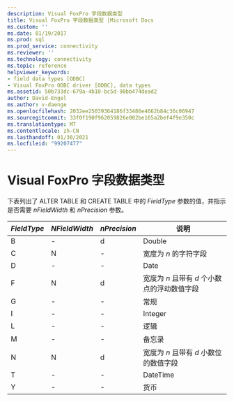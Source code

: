 ```yaml
---
description: Visual FoxPro 字段数据类型
title: Visual FoxPro 字段数据类型 |Microsoft Docs
ms.custom: ''
ms.date: 01/19/2017
ms.prod: sql
ms.prod_service: connectivity
ms.reviewer: ''
ms.technology: connectivity
ms.topic: reference
helpviewer_keywords:
- field data types [ODBC]
- Visual FoxPro ODBC driver [ODBC], data types
ms.assetid: 50b733dc-679a-4b10-bc5d-98bb474dead2
author: David-Engel
ms.author: v-daenge
ms.openlocfilehash: 2032ee25039364186f33486e4662b84c36c06947
ms.sourcegitcommit: 33f0f190f962059826e002be165a2bef4f9e350c
ms.translationtype: MT
ms.contentlocale: zh-CN
ms.lasthandoff: 01/30/2021
ms.locfileid: "99207477"
---
```

# <a name="visual-foxpro-field-data-types"></a>Visual FoxPro 字段数据类型
下表列出了 ALTER TABLE 和 CREATE TABLE 中的 *FieldType* 参数的值，并指示是否需要 *nFieldWidth* 和 *nPrecision* 参数。  
  
|*FieldType*|*NFieldWidth*|*nPrecision*|说明|  
|-----------------|-------------------|------------------|-----------------|  
|B|-|d|Double|  
|C|N|-|宽度为 *n* 的字符字段|  
|D|-|-|Date|  
|F|N|d|宽度为 *n* 且带有 *d* 个小数点的浮动数值字段|  
|G|-|-|常规|  
|I|-|-|Integer|  
|L|-|-|逻辑|  
|M|-|-|备忘录|  
|N|N|d|宽度为 *n* 且带有 *d* 小数位的数值字段|  
|T|-|-|DateTime|  
|Y|-|-|货币|
